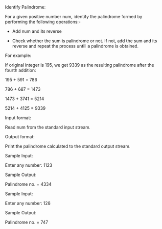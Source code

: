 Identify Palindrome:

For a given positive number num, identify the palindrome formed by performing the following operations:-

* Add num and its reverse

* Check whether the sum is palindrome or not. If not, add the sum and its reverse and repeat the process
untill a palindrome is obtained.

For example:

If original integer is 195, we get 9339 as the resulting palindrome after the fourth addition:

195 + 591 = 786

786 + 687 = 1473

1473 + 3741 = 5214

5214 + 4125 = 9339

Input format:

Read num from the standard input stream.

Output format:

Print the palindrome calculated to the standard output stream.


Sample Input:

Enter any number: 1123

Sample Output:

Palindrome no. = 4334


Sample Input:

Enter any number: 126

Sample Output:

Palindrome no. = 747
